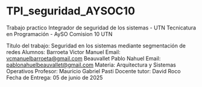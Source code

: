 # TPI_seguridad_AYSOC10
Trabajo practico Integrador de seguridad de los sistemas - UTN Tecnicatura en Programación - AySO Comision 10 UTN

Título del trabajo: Seguridad en los sistemas mediante segmentación de redes
Alumnos: Barroeta Victor Manuel Email: vcmanuelbarroeta@gmail.com 
        Beauvallet Pablo Nahuel Email: pablonahuelbeauvallet@gmail.com 
Materia: Arquitectura y Sistemas Operativos 
Profesor: Mauricio Gabriel Pasti 
Docente tutor: David Roco 
Fecha de Entrega: 05 de junio de 2025
